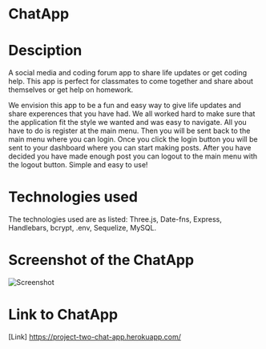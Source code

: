 # ChatApp

# Desciption

A social media and coding forum app to share life updates or get coding help. This app is perfect for classmates to come together 
and share about themselves or get help on homework.

We envision this app to be a fun and easy way to give life updates and share experences that you have had. We all worked hard to make sure that the application fit the style we wanted
and was easy to navigate. All you have to do is register at the main menu. Then you will be sent back to the main menu where you can login. Once you click the login button you will be sent to your dashboard where you can start making posts. After you have decided you have made enough post you can logout to the main menu with the logout button. Simple and easy to use!


# Technologies used

The technologies used are as listed: Three.js, Date-fns, Express, Handlebars, bcrypt, .env, Sequelize, MySQL.


# Screenshot of the ChatApp

![Screenshot](/ChatApp/Image/Screenshot%202022-08-10%20085707.png)


# Link to ChatApp

[Link] https://project-two-chat-app.herokuapp.com/